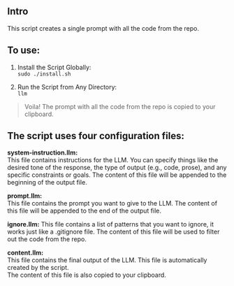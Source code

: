 ## Intro
This script creates a single prompt with all the code from the repo.

## To use:
1. Install the Script Globally:  
```sudo ./install.sh```

2. Run the Script from Any Directory:  
```llm```

> Voila! The prompt with all the code from the repo is copied to your clipboard.

## The script uses four configuration files:
 
**system-instruction.llm:**  
This file contains instructions for the LLM. You can specify things like the desired tone of the response, the type of output (e.g., code, prose), and any specific constraints or goals. The content of this file will be appended to the beginning of the output file.  

 **prompt.llm:**   
This file contains the prompt you want to give to the LLM. The content of this file will be appended to the end of the output file.  

**ignore.llm:**
This file contains a list of patterns that you want to ignore, it works just like a .gitignore file. The content of this file will be used to filter out the code from the repo.

**content.llm:**  
This file contains the final output of the LLM. This file is automatically created by the script.  
The content of this file is also copied to your clipboard.  